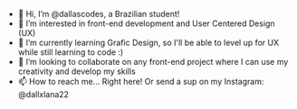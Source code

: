 - 👋 Hi, I’m @dallascodes, a Brazilian student!
- 👀 I’m interested in front-end development and User Centered Design (UX)
- 🌱 I’m currently learning Grafic Design, so I'll be able to level up for UX while still learning to code :)
- 💞️ I’m looking to collaborate on any front-end project where I can use my creativity and develop my skills
- 📫 How to reach me... Right here! Or send a sup on my Instagram: @dallxlana22

<!---
dallascodes/dallascodes is a ✨ special ✨ repository because its `README.md` (this file) appears on your GitHub profile.
You can click the Preview link to take a look at your changes.
--->

